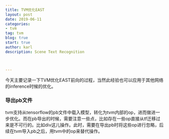 ```yaml
---
title: TVM优化EAST
layout: post
date: 2019-06-11
categories: 
- tvm
tag: tvm
blog: true
start: true
author: karl
description: Scene Text Recognition



---
```


今天主要记录一下TVM优化EAST前向的过程，当然此经验也可以应用于其他网络的inference时候的优化。  

### 导出pb文件  

tvm支持从tensorflow的pb文件中载入模型，转化为tvm内部的op，进而做进一步优化。而在pb导出的时候，需要注意一些点，比如存在一些op直接从tf迁移过来是不可行的。比如div这儿操作。此时，需要在导出pb时将这些op进行忽略，后续在tvm导入pb之后，用tvm中的op来替代操作。